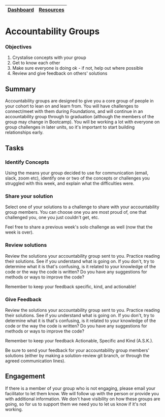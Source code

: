 [Dashboard](../README.md) | [Resources ](README.md) |
------------|----------|

# Accountability Groups 

### Objectives 
1. Crystalise concepts with your group  
2. Get to know each other  
3. Make sure everyone is doing ok - if not, help out where possible  
4. Review and give feedback on others' solutions  

## Summary 
Accountability groups are designed to give you a core group of people in your cohort to lean on and learn from. You will have challenges to connect/meet with them during Foundations, and will continue in an accountability group through to graduation (although the members of the group may change in Bootcamp). You will be working a lot with everyone on group challenges in later units, so it's important to start building relationships early. 

## Tasks

### Identify Concepts
Using the means your group decided to use for communication (email, slack, zoom etc), identify one or two of the concepts or challenges you struggled with this week, and explain what the difficulties were. 

### Share your solution
Select one of your solutions to a challenge to share with your accountability group members. You can choose one you are most proud of, one that challenged you, one you just couldn't get, etc.

Feel free to share a previous week's solo challenge as well (now that the week is over).

### Review solutions
Review the solutions your accountability group sent to you. Practice reading their solutions. See if you understand what is going on. If you don't, try to determine what it is that's confusing, is it related to your knowledge of the code or the way the code is written? Do you have any suggestions for methods or ways to improve the code?

Remember to keep your feedback specific, kind, and actionable!

### Give Feedback
Review the solutions your accountability group sent to you. Practice reading their solutions. See if you understand what is going on. If you don't, try to determine what it is that's confusing, is it related to your knowledge of the code or the way the code is written? Do you have any suggestions for methods or ways to improve the code?

Remember to keep your feedback Actionable, Specific and Kind (A.S.K.).

Be sure to send your feedback for your accountability group members' solutions (either by making a solution-review git branch, or through the agreed communication lines).

## Engagement 
If there is a member of your group who is not engaging, please email your facilitator to let them know. We will follow up with the person or provide you with additional information. 
We don't have visibility on how these groups are going, so for us to support them we need you to let us know if it's not working.



